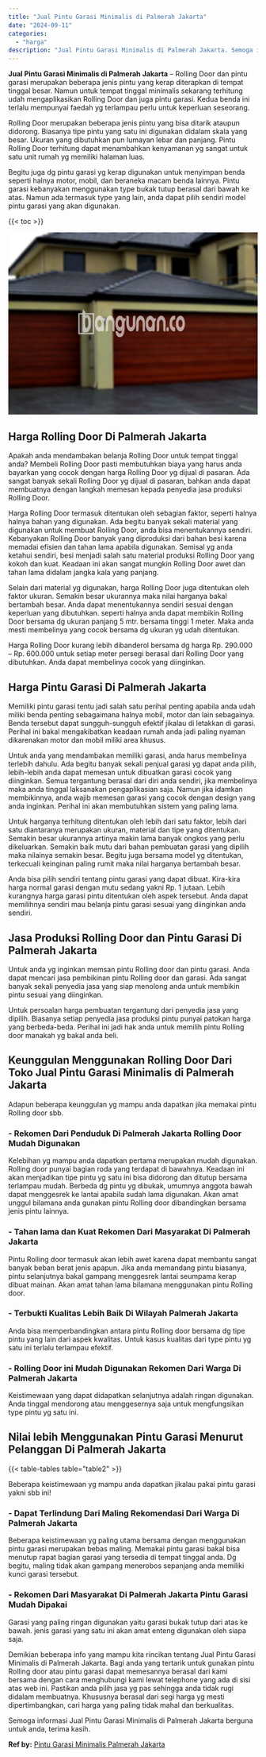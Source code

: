 ```yaml
---
title: "Jual Pintu Garasi Minimalis di Palmerah Jakarta"
date: "2024-09-11"
categories: 
  - "harga"
description: "Jual Pintu Garasi Minimalis di Palmerah Jakarta. Semoga informasi Jual Pintu Garasi Minimalis di Palmerah Jakarta berguna untuk anda, terima kasih...."
---
```


**Jual Pintu Garasi Minimalis di Palmerah Jakarta** – Rolling Door dan pintu garasi merupakan beberapa jenis pintu yang kerap diterapkan di tempat tinggal besar. Namun untuk tempat tinggal minimalis sekarang terhitung udah mengaplikasikan Rolling Door dan juga pintu garasi. Kedua benda ini terlalu mempunyai faedah yg terlampau perlu untuk keperluan seseorang.

Rolling Door merupakan beberapa jenis pintu yang bisa ditarik ataupun didorong. Biasanya tipe pintu yang satu ini digunakan didalam skala yang besar. Ukuran yang dibutuhkan pun lumayan lebar dan panjang. Pintu Rolling Door terhitung dapat menambahkan kenyamanan yg sangat untuk satu unit rumah yg memiliki halaman luas.

Begitu juga dg pintu garasi yg kerap digunakan untuk menyimpan benda seperti halnya motor, mobil, dan beraneka macam benda lainnya. Pintu garasi kebanyakan menggunakan type bukak tutup berasal dari bawah ke atas. Namun ada termasuk type yang lain, anda dapat pilih sendiri model pintu garasi yang akan digunakan.

{{< toc >}}

![Jual Pintu Garasi Minimalis di Palmerah Jakarta](/images/pintu-garasi-34.png)

## Harga Rolling Door Di Palmerah Jakarta

Apakah anda mendambakan belanja Rolling Door untuk tempat tinggal anda? Membeli Rolling Door pasti membutuhkan biaya yang harus anda bayarkan yang cocok dengan harga Rolling Door yg dijual di pasaran. Ada sangat banyak sekali Rolling Door yg dijual di pasaran, bahkan anda dapat membuatnya dengan langkah memesan kepada penyedia jasa produksi Rolling Door.

Harga Rolling Door termasuk ditentukan oleh sebagian faktor, seperti halnya halnya bahan yang digunakan. Ada begitu banyak sekali material yang digunakan untuk membuat Rolling Door, anda bisa menentukannya sendiri. Kebanyakan Rolling Door banyak yang diproduksi dari bahan besi karena memadai efisien dan tahan lama apabila digunakan. Semisal yg anda ketahui sendiri, besi menjadi salah satu material produksi Rolling Door yang kokoh dan kuat. Keadaan ini akan sangat mungkin Rolling Door awet dan tahan lama didalam jangka kala yang panjang.

Selain dari material yg digunakan, harga Rolling Door juga ditentukan oleh faktor ukuran. Semakin besar ukurannya maka nilai harganya bakal bertambah besar. Anda dapat menentukannya sendiri sesuai dengan keperluan yang dibutuhkan. seperti halnya anda dapat membikin Rolling Door bersama dg ukuran panjang 5 mtr. bersama tinggi 1 meter. Maka anda mesti membelinya yang cocok bersama dg ukuran yg udah ditentukan.

Harga Rolling Door kurang lebih dibanderol bersama dg harga Rp. 290.000 – Rp. 600.000 untuk setiap meter persegi berasal dari Rolling Door yang dibutuhkan. Anda dapat membelinya cocok yang diinginkan.

## Harga Pintu Garasi Di Palmerah Jakarta

Memiliki pintu garasi tentu jadi salah satu perihal penting apabila anda udah miliki benda penting sebagaimana halnya mobil, motor dan lain sebagainya. Benda tersebut dapat sungguh-sungguh efektif jikalau di letakkan di garasi. Perihal ini bakal mengakibatkan keadaan rumah anda jadi paling nyaman dikarenakan motor dan mobil miliki area khusus.

Untuk anda yang mendambakan memiliki garasi, anda harus membelinya terlebih dahulu. Ada begitu banyak sekali penjual garasi yg dapat anda pilih, lebih-lebih anda dapat memesan untuk dibuatkan garasi cocok yang diinginkan. Semua tergantung berasal dari diri anda sendiri, jika membelinya maka anda tinggal laksanakan pengaplikasian saja. Namun jika idamkan membikinnya, anda wajib memesan garasi yang cocok dengan design yang anda inginkan. Perihal ini akan membutuhkan sistem yang paling lama.

Untuk harganya terhitung ditentukan oleh lebih dari satu faktor, lebih dari satu diantaranya merupakan ukuran, material dan tipe yang ditentukan. Semakin besar ukurannya artinya makin lama banyak ongkos yang perlu dikeluarkan. Semakin baik mutu dari bahan pembuatan garasi yang dipilih maka nilainya semakin besar. Begitu juga bersama model yg ditentukan, terkecuali keinginan paling rumit maka nilai harganya bertambah besar.

Anda bisa pilih sendiri tentang pintu garasi yang dapat dibuat. Kira-kira harga normal garasi dengan mutu sedang yakni Rp. 1 jutaan. Lebih kurangnya harga garasi pintu ditentukan oleh aspek tersebut. Anda dapat memilihnya sendiri mau belanja pintu garasi sesuai yang diinginkan anda sendiri.

## Jasa Produksi Rolling Door dan Pintu Garasi Di Palmerah Jakarta

Untuk anda yg inginkan memsan pintu Rolling door dan pintu garasi. Anda dapat mencari jasa pembikinan pintu Rolling door dan garasi. Ada sangat banyak sekali penyedia jasa yang siap menolong anda untuk membikin pintu sesuai yang diinginkan.

Untuk persoalan harga pembuatan tergantung dari penyedia jasa yang dipilih. Biasanya setiap penyedia jasa produksi pintu punyai patokan harga yang berbeda-beda. Perihal ini jadi hak anda untuk memilih pintu Rolling door manakah yg bakal anda beli.

## Keunggulan Menggunakan Rolling Door Dari Toko Jual Pintu Garasi Minimalis di Palmerah Jakarta

Adapun beberapa keunggulan yg mampu anda dapatkan jika memakai pintu Rolling door sbb.

### \- Rekomen Dari Penduduk Di Palmerah Jakarta Rolling Door Mudah Digunakan

Kelebihan yg mampu anda dapatkan pertama merupakan mudah digunakan. Rolling door punyai bagian roda yang terdapat di bawahnya. Keadaan ini akan menjadikan tipe pintu yg satu ini bisa didorong dan ditutup bersama terlampau mudah. Berbeda dg pintu yg dibukak, umumnya anggota bawah dapat menggesrek ke lantai apabila sudah lama digunakan. Akan amat unggul bilamana anda gunakan pintu Rolling door dibandingkan bersama jenis pintu lainnya.

### \- Tahan lama dan Kuat Rekomen Dari Masyarakat Di Palmerah Jakarta

Pintu Rolling door termasuk akan lebih awet karena dapat membantu sangat banyak beban berat jenis apapun. Jika anda memandang pintu biasanya, pintu selanjutnya bakal gampang menggesrek lantai seumpama kerap dibuat mainan. Akan amat tahan lama bilamana menggunakan pintu Rolling door.

### \- Terbukti Kualitas Lebih Baik Di Wilayah Palmerah Jakarta

Anda bisa memperbandingkan antara pintu Rolling door bersama dg tipe pintu yang lain dari aspek kwalitas. Untuk kasus kualitas dari type pintu yg satu ini terlalu terlampau efektif.

### \- Rolling Door ini Mudah Digunakan Rekomen Dari Warga Di Palmerah Jakarta

Keistimewaan yang dapat didapatkan selanjutnya adalah ringan digunakan. Anda tinggal mendorong atau menggesernya saja untuk mengfungsikan type pintu yg satu ini.

## Nilai lebih Menggunakan Pintu Garasi Menurut Pelanggan Di Palmerah Jakarta

{{< table-tables table="table2" >}}

Beberapa keistimewaan yg mampu anda dapatkan jikalau pakai pintu garasi yakni sbb ini!

### \- Dapat Terlindung Dari Maling Rekomendasi Dari Warga Di Palmerah Jakarta

Beberapa keistimewaan yg paling utama bersama dengan menggunakan pintu garasi merupakan bebas maling. Memakai pintu garasi bakal bisa menutup rapat bagian garasi yang tersedia di tempat tinggal anda. Dg begitu, maling tidak akan gampang menerobos sepanjang anda memiliki kunci garasi tersebut.

### \- Rekomen Dari Masyarakat Di Palmerah Jakarta Pintu Garasi Mudah Dipakai

Garasi yang paling ringan digunakan yaitu garasi bukak tutup dari atas ke bawah. jenis garasi yang satu ini akan amat enteng digunakan oleh siapa saja.

Demikian beberapa info yang mampu kita rincikan tentang Jual Pintu Garasi Minimalis di Palmerah Jakarta. Bagi anda yang tertarik untuk gunakan pintu Rolling door atau pintu garasi dapat memesannya berasal dari kami bersama dengan cara menghubungi kami lewat telephone yang ada di sisi atas web ini. Pastikan anda pilih jasa yg pas sehingga anda tidak rugi didalam membuatnya. Khususnya berasal dari segi harga yg mesti dipertimbangkan, cari harga yang paling tidak mahal dan berkualitas.

Semoga informasi Jual Pintu Garasi Minimalis di Palmerah Jakarta berguna untuk anda, terima kasih.

**Ref by:** [Pintu Garasi Minimalis Palmerah Jakarta](https://id.wikipedia.org/wiki/Pintu)
